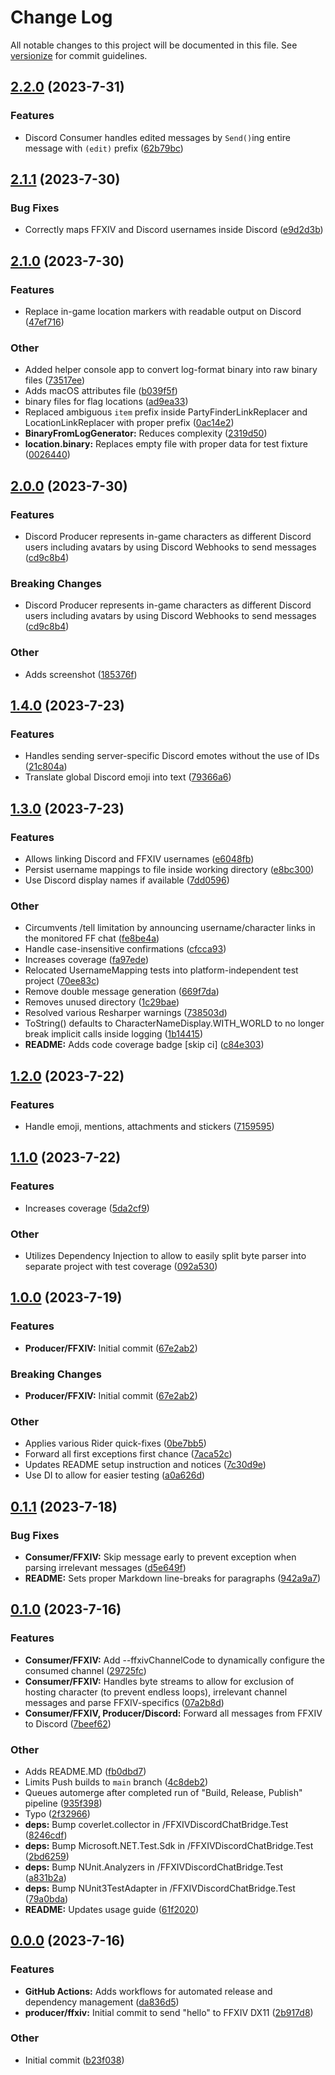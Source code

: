 # Change Log

All notable changes to this project will be documented in this file. See [versionize](https://github.com/versionize/versionize) for commit guidelines.

<a name="2.2.0"></a>
## [2.2.0](https://www.github.com/ViMaSter/FFXIVDiscordChatBridge/releases/tag/v2.2.0) (2023-7-31)

### Features

* Discord Consumer handles edited messages by `Send()`ing entire message with `(edit)` prefix ([62b79bc](https://www.github.com/ViMaSter/FFXIVDiscordChatBridge/commit/62b79bc6c03643a41db60a38e3324abf5de4aea6))

<a name="2.1.1"></a>
## [2.1.1](https://www.github.com/ViMaSter/FFXIVDiscordChatBridge/releases/tag/v2.1.1) (2023-7-30)

### Bug Fixes

* Correctly maps FFXIV and Discord usernames inside Discord ([e9d2d3b](https://www.github.com/ViMaSter/FFXIVDiscordChatBridge/commit/e9d2d3b9bd45b2236299da7e5e2a993ce7ffeb40))

<a name="2.1.0"></a>
## [2.1.0](https://www.github.com/ViMaSter/FFXIVDiscordChatBridge/releases/tag/v2.1.0) (2023-7-30)

### Features

* Replace in-game <flag> location markers with readable output on Discord ([47ef716](https://www.github.com/ViMaSter/FFXIVDiscordChatBridge/commit/47ef716928f1bf93ceeae3b2df38c435738fb486))

### Other

* Added helper console app to convert log-format binary into raw binary files ([73517ee](https://www.github.com/ViMaSter/FFXIVDiscordChatBridge/commit/73517eee1d61b614cf10e3f1e5fda0e4dc7e0c6f))
* Adds macOS attributes file ([b039f5f](https://www.github.com/ViMaSter/FFXIVDiscordChatBridge/commit/b039f5f58f6f8bbce9bacf59c44031f7769e7583))
* binary files for flag locations ([ad9ea33](https://www.github.com/ViMaSter/FFXIVDiscordChatBridge/commit/ad9ea33740162cb87b6ccbe232af8ab8b017a372))
* Replaced ambiguous `item` prefix inside PartyFinderLinkReplacer and LocationLinkReplacer with proper prefix ([0ac14e2](https://www.github.com/ViMaSter/FFXIVDiscordChatBridge/commit/0ac14e278be90e29a839da44f1d7ff4ee8493fc2))
* **BinaryFromLogGenerator:** Reduces complexity ([2319d50](https://www.github.com/ViMaSter/FFXIVDiscordChatBridge/commit/2319d5054aa57389d3e170e604533467746670ed))
* **location.binary:** Replaces empty file with proper data for test fixture ([0026440](https://www.github.com/ViMaSter/FFXIVDiscordChatBridge/commit/00264407d7852a6f04571b7adf9abcd9a32cf009))

<a name="2.0.0"></a>
## [2.0.0](https://www.github.com/ViMaSter/FFXIVDiscordChatBridge/releases/tag/v2.0.0) (2023-7-30)

### Features

* Discord Producer represents in-game characters as different Discord users including avatars by using Discord Webhooks to send messages ([cd9c8b4](https://www.github.com/ViMaSter/FFXIVDiscordChatBridge/commit/cd9c8b47b08c5fcafbd2abc74b4f3e3cc9e6c1d2))

### Breaking Changes

* Discord Producer represents in-game characters as different Discord users including avatars by using Discord Webhooks to send messages ([cd9c8b4](https://www.github.com/ViMaSter/FFXIVDiscordChatBridge/commit/cd9c8b47b08c5fcafbd2abc74b4f3e3cc9e6c1d2))

### Other

* Adds screenshot ([185376f](https://www.github.com/ViMaSter/FFXIVDiscordChatBridge/commit/185376f7d8934eefc11d7fb8bb164bc9fb8311ce))

<a name="1.4.0"></a>
## [1.4.0](https://www.github.com/ViMaSter/FFXIVDiscordChatBridge/releases/tag/v1.4.0) (2023-7-23)

### Features

* Handles sending server-specific Discord emotes without the use of IDs ([21c804a](https://www.github.com/ViMaSter/FFXIVDiscordChatBridge/commit/21c804a4150fa052c620a7ccee0541d41e81842b))
* Translate global Discord emoji into text ([79366a6](https://www.github.com/ViMaSter/FFXIVDiscordChatBridge/commit/79366a66572b4c8f739c7f6b16bea2f0ed376b26))

<a name="1.3.0"></a>
## [1.3.0](https://www.github.com/ViMaSter/FFXIVDiscordChatBridge/releases/tag/v1.3.0) (2023-7-23)

### Features

* Allows linking Discord and FFXIV usernames ([e6048fb](https://www.github.com/ViMaSter/FFXIVDiscordChatBridge/commit/e6048fb7ced42dcf4ad843dadef1c04153bddefc))
* Persist username mappings to file inside working directory ([e8bc300](https://www.github.com/ViMaSter/FFXIVDiscordChatBridge/commit/e8bc30001cdc66a7971a660005d33bb26c77acb4))
* Use Discord display names if available ([7dd0596](https://www.github.com/ViMaSter/FFXIVDiscordChatBridge/commit/7dd05969e20a926ea4d667ae6603b6c7c2b65bdf))

### Other

* Circumvents /tell limitation by announcing username/character links in the monitored FF chat ([fe8be4a](https://www.github.com/ViMaSter/FFXIVDiscordChatBridge/commit/fe8be4a15b5a23af4efa3ce047817cadb23aafee))
* Handle case-insensitive confirmations ([cfcca93](https://www.github.com/ViMaSter/FFXIVDiscordChatBridge/commit/cfcca93082b2583d20b5b774914088c29eacc277))
* Increases coverage ([fa97ede](https://www.github.com/ViMaSter/FFXIVDiscordChatBridge/commit/fa97ede81be0470a403f283f8b6b19d6ce9cd69a))
* Relocated UsernameMapping tests into platform-independent test project ([70ee83c](https://www.github.com/ViMaSter/FFXIVDiscordChatBridge/commit/70ee83c7485a1f7ead1a896eaa50d83eb6e00697))
* Remove double message generation ([669f7da](https://www.github.com/ViMaSter/FFXIVDiscordChatBridge/commit/669f7dad9afe1779afedfd2bd96a74fd1c26bbd4))
* Removes unused directory ([1c29bae](https://www.github.com/ViMaSter/FFXIVDiscordChatBridge/commit/1c29baed74d0a14dcccad87092b2867505a0f8b2))
* Resolved various Resharper warnings ([738503d](https://www.github.com/ViMaSter/FFXIVDiscordChatBridge/commit/738503d9d227d04111b6a4e1afeea39d86bf6723))
* ToString() defaults to CharacterNameDisplay.WITH_WORLD to no longer break implicit calls inside logging ([1b14415](https://www.github.com/ViMaSter/FFXIVDiscordChatBridge/commit/1b1441523aa73c68de3e626ff78aac7e200222fb))
* **README:** Adds code coverage badge [skip ci] ([c84e303](https://www.github.com/ViMaSter/FFXIVDiscordChatBridge/commit/c84e303a6eb9fe021cfef1e318820ac9e5385560))

<a name="1.2.0"></a>
## [1.2.0](https://www.github.com/ViMaSter/FFXIVDiscordChatBridge/releases/tag/v1.2.0) (2023-7-22)

### Features

* Handle emoji, mentions, attachments and stickers ([7159595](https://www.github.com/ViMaSter/FFXIVDiscordChatBridge/commit/715959573397dc9b7d0c43daada4a698daf40b3c))

<a name="1.1.0"></a>
## [1.1.0](https://www.github.com/ViMaSter/FFXIVDiscordChatBridge/releases/tag/v1.1.0) (2023-7-22)

### Features

* Increases coverage ([5da2cf9](https://www.github.com/ViMaSter/FFXIVDiscordChatBridge/commit/5da2cf9f833ac45ca74d98039ff15f77a91d04b2))

### Other

* Utilizes Dependency Injection to allow to easily split byte parser into separate project with test coverage ([092a530](https://www.github.com/ViMaSter/FFXIVDiscordChatBridge/commit/092a530d2e8ec7267a906ceec00096752db959b0))

<a name="1.0.0"></a>
## [1.0.0](https://www.github.com/ViMaSter/FFXIVDiscordChatBridge/releases/tag/v1.0.0) (2023-7-19)

### Features

* **Producer/FFXIV:** Initial commit ([67e2ab2](https://www.github.com/ViMaSter/FFXIVDiscordChatBridge/commit/67e2ab217f225155e50c9786bcb9bb474b1cf730))

### Breaking Changes

* **Producer/FFXIV:** Initial commit ([67e2ab2](https://www.github.com/ViMaSter/FFXIVDiscordChatBridge/commit/67e2ab217f225155e50c9786bcb9bb474b1cf730))

### Other

* Applies various Rider quick-fixes ([0be7bb5](https://www.github.com/ViMaSter/FFXIVDiscordChatBridge/commit/0be7bb5eaece64d949245f751d197cc5224c3d7f))
* Forward all first exceptions first chance ([7aca52c](https://www.github.com/ViMaSter/FFXIVDiscordChatBridge/commit/7aca52c883263ac850ce2979e2b916a38ddae695))
* Updates README setup instruction and notices ([7c30d9e](https://www.github.com/ViMaSter/FFXIVDiscordChatBridge/commit/7c30d9e86753fa915ac483f464b28f8c5320879f))
* Use DI to allow for easier testing ([a0a626d](https://www.github.com/ViMaSter/FFXIVDiscordChatBridge/commit/a0a626dc59ed8783f78253ba9d8a1d0c8c35f041))

<a name="0.1.1"></a>
## [0.1.1](https://www.github.com/ViMaSter/FFXIVDiscordChatBridge/releases/tag/v0.1.1) (2023-7-18)

### Bug Fixes

* **Consumer/FFXIV:** Skip message early to prevent exception when parsing irrelevant messages ([d5e649f](https://www.github.com/ViMaSter/FFXIVDiscordChatBridge/commit/d5e649feb770d1ccf1f88a6ee2941cddd421a1e2))
* **README:** Sets proper Markdown line-breaks for paragraphs ([942a9a7](https://www.github.com/ViMaSter/FFXIVDiscordChatBridge/commit/942a9a744c2f31fc74d7811299438895035bf902))

<a name="0.1.0"></a>
## [0.1.0](https://www.github.com/ViMaSter/FFXIVDiscordChatBridge/releases/tag/v0.1.0) (2023-7-16)

### Features

* **Consumer/FFXIV:** Add --ffxivChannelCode to dynamically configure the consumed channel ([29725fc](https://www.github.com/ViMaSter/FFXIVDiscordChatBridge/commit/29725fc029a4bed4fbc0afb097b32786e826f2ad))
* **Consumer/FFXIV:** Handles byte streams to allow for exclusion of hosting character (to prevent endless loops), irrelevant channel messages and parse FFXIV-specifics ([07a2b8d](https://www.github.com/ViMaSter/FFXIVDiscordChatBridge/commit/07a2b8d506267f1282547015b86c0019db836bde))
* **Consumer/FFXIV, Producer/Discord:** Forward all messages from FFXIV to Discord ([7beef62](https://www.github.com/ViMaSter/FFXIVDiscordChatBridge/commit/7beef62bb8cdab7a750b7996d38e479b55904574))

### Other

* Adds README.MD ([fb0dbd7](https://www.github.com/ViMaSter/FFXIVDiscordChatBridge/commit/fb0dbd744ec6b96bcea99a8d833b62042d0d2bea))
* Limits Push builds to `main` branch ([4c8deb2](https://www.github.com/ViMaSter/FFXIVDiscordChatBridge/commit/4c8deb256782b8ad872986cddcef605ef639a017))
* Queues automerge after completed run of "Build, Release, Publish" pipeline ([935f398](https://www.github.com/ViMaSter/FFXIVDiscordChatBridge/commit/935f39896c452c619414f8c3b1a78c450170c4eb))
* Typo ([2f32966](https://www.github.com/ViMaSter/FFXIVDiscordChatBridge/commit/2f3296675709bde36c0affab3ca7e30f97009f67))
* **deps:** Bump coverlet.collector in /FFXIVDiscordChatBridge.Test ([8246cdf](https://www.github.com/ViMaSter/FFXIVDiscordChatBridge/commit/8246cdf170beed44a3a108bcae678a276b940ea3))
* **deps:** Bump Microsoft.NET.Test.Sdk in /FFXIVDiscordChatBridge.Test ([2bd6259](https://www.github.com/ViMaSter/FFXIVDiscordChatBridge/commit/2bd6259418387ca9c1f02a0b350c5a4b31f63bd6))
* **deps:** Bump NUnit.Analyzers in /FFXIVDiscordChatBridge.Test ([a831b2a](https://www.github.com/ViMaSter/FFXIVDiscordChatBridge/commit/a831b2ad84252d83fe7ffae788172e230266c211))
* **deps:** Bump NUnit3TestAdapter in /FFXIVDiscordChatBridge.Test ([79a0bda](https://www.github.com/ViMaSter/FFXIVDiscordChatBridge/commit/79a0bdacddf4159440e75188d876dbec63bec2d5))
* **README:** Updates usage guide ([61f2020](https://www.github.com/ViMaSter/FFXIVDiscordChatBridge/commit/61f2020d292bd2c2275eb34a502126a9bcbe47a1))

<a name="0.0.0"></a>
## [0.0.0](https://www.github.com/ViMaSter/FFXIVDiscordChatBridge/releases/tag/v0.0.0) (2023-7-16)

### Features

* **GitHub Actions:** Adds workflows for automated release and dependency management ([da836d5](https://www.github.com/ViMaSter/FFXIVDiscordChatBridge/commit/da836d54672b8ba6a8180858e1c19c04c48e692c))
* **producer/ffxiv:** Initial commit to send "hello" to FFXIV DX11 ([2b917d8](https://www.github.com/ViMaSter/FFXIVDiscordChatBridge/commit/2b917d8a9acb30f505c5ca07b46e910b31434380))

### Other

* Initial commit ([b23f038](https://www.github.com/ViMaSter/FFXIVDiscordChatBridge/commit/b23f038e695a386e491ed58da2b09f227acc52d1))

